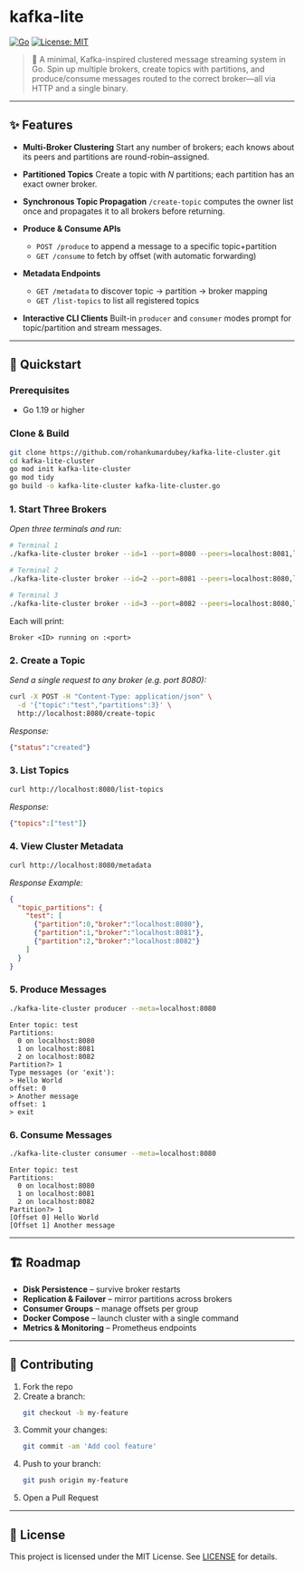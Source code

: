 # kafka-lite

[![Go](https://img.shields.io/badge/Go-1.19+-00ADD8?logo=go)](https://golang.org)
[![License: MIT](https://img.shields.io/badge/License-MIT-green.svg)](LICENSE)

> 🚀 A minimal, Kafka-inspired clustered message streaming system in Go.
> Spin up multiple brokers, create topics with partitions, and produce/consume messages routed to the correct broker—all via HTTP and a single binary.

---

## ✨ Features

- **Multi-Broker Clustering**
  Start any number of brokers; each knows about its peers and partitions are round-robin–assigned.

- **Partitioned Topics**
  Create a topic with _N_ partitions; each partition has an exact owner broker.

- **Synchronous Topic Propagation**
  `/create-topic` computes the owner list once and propagates it to all brokers before returning.

- **Produce & Consume APIs**
  - `POST /produce` to append a message to a specific topic+partition
  - `GET /consume` to fetch by offset (with automatic forwarding)

- **Metadata Endpoints**
  - `GET /metadata` to discover topic → partition → broker mapping
  - `GET /list-topics` to list all registered topics

- **Interactive CLI Clients**
  Built-in `producer` and `consumer` modes prompt for topic/partition and stream messages.

---

## 🚀 Quickstart

### Prerequisites

- Go 1.19 or higher

### Clone & Build

```sh
git clone https://github.com/rohankumardubey/kafka-lite-cluster.git
cd kafka-lite-cluster
go mod init kafka-lite-cluster
go mod tidy
go build -o kafka-lite-cluster kafka-lite-cluster.go
```

### 1. Start Three Brokers

_Open three terminals and run:_

```sh
# Terminal 1
./kafka-lite-cluster broker --id=1 --port=8080 --peers=localhost:8081,localhost:8082

# Terminal 2
./kafka-lite-cluster broker --id=2 --port=8081 --peers=localhost:8080,localhost:8082

# Terminal 3
./kafka-lite-cluster broker --id=3 --port=8082 --peers=localhost:8080,localhost:8081
```

Each will print:
```
Broker <ID> running on :<port>
```

### 2. Create a Topic

_Send a single request to any broker (e.g. port 8080):_

```sh
curl -X POST -H "Content-Type: application/json" \
  -d '{"topic":"test","partitions":3}' \
  http://localhost:8080/create-topic
```

_Response:_
```json
{"status":"created"}
```

### 3. List Topics

```sh
curl http://localhost:8080/list-topics
```

_Response:_
```json
{"topics":["test"]}
```

### 4. View Cluster Metadata

```sh
curl http://localhost:8080/metadata
```

_Response Example:_
```json
{
  "topic_partitions": {
    "test": [
      {"partition":0,"broker":"localhost:8080"},
      {"partition":1,"broker":"localhost:8081"},
      {"partition":2,"broker":"localhost:8082"}
    ]
  }
}
```

### 5. Produce Messages

```sh
./kafka-lite-cluster producer --meta=localhost:8080
```

```
Enter topic: test
Partitions:
  0 on localhost:8080
  1 on localhost:8081
  2 on localhost:8082
Partition?> 1
Type messages (or 'exit'):
> Hello World
offset: 0
> Another message
offset: 1
> exit
```

### 6. Consume Messages

```sh
./kafka-lite-cluster consumer --meta=localhost:8080
```

```
Enter topic: test
Partitions:
  0 on localhost:8080
  1 on localhost:8081
  2 on localhost:8082
Partition?> 1
[Offset 0] Hello World
[Offset 1] Another message
```

---

## 🏗️ Roadmap

- **Disk Persistence** – survive broker restarts
- **Replication & Failover** – mirror partitions across brokers
- **Consumer Groups** – manage offsets per group
- **Docker Compose** – launch cluster with a single command
- **Metrics & Monitoring** – Prometheus endpoints

---

## 🤝 Contributing

1. Fork the repo
2. Create a branch:
   ```sh
   git checkout -b my-feature
   ```
3. Commit your changes:
   ```sh
   git commit -am 'Add cool feature'
   ```
4. Push to your branch:
   ```sh
   git push origin my-feature
   ```
5. Open a Pull Request

---

## 📄 License

This project is licensed under the MIT License. See [LICENSE](LICENSE) for details.
